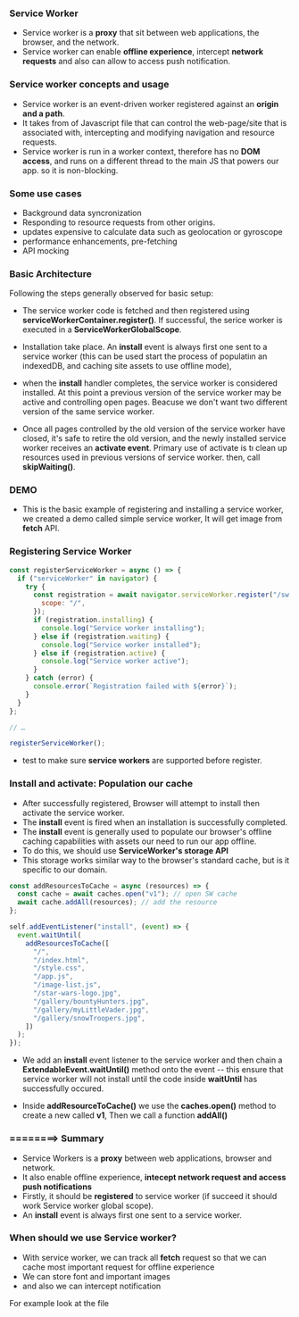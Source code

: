 ### Service Worker

- Service worker is a **proxy** that sit between web applications, the browser, and the network.
- Service worker can enable **offline experience**, intercept **network requests** and also can allow to access push notification.

### Service worker concepts and usage

- Service worker is an event-driven worker registered against an **origin and a path**.
- It takes from of Javascript file that can control the web-page/site that is associated with, intercepting and modifying navigation and resource requests.
- Service worker is run in a worker context, therefore has no **DOM access**, and runs on a different thread to the main JS that powers our app. so it is non-blocking.

### Some use cases

- Background data syncronization
- Responding to resource requests from other origins.
- updates expensive to calculate data such as geolocation or gyroscope
- performance enhancements, pre-fetching
- API mocking

### Basic Architecture

Following the steps generally observed for basic setup:

- The service worker code is fetched and then registered using **serviceWorkerContainer.register()**. If successful, the serice worker is executed in a **ServiceWorkerGlobalScope**.

* Installation take place. An **install** event is always first one sent to a service worker (this can be used start the process of populatiın an indexedDB, and caching site assets to use offline mode),

* when the **install** handler completes, the service worker is considered installed. At this point a previous version of the service worker may be active and controlling open pages. Beacuse we don't want two different version of the same service worker.

* Once all pages controlled by the old version of the service worker have closed, it's safe to retire the old version, and the newly installed service worker receives an **activate event**. Primary use of activate is tı clean up resources used in previous versions of service worker. then, call **skipWaiting()**.

### DEMO

- This is the basic example of registering and installing a service worker, we created a demo called simple service worker, It will get image from **fetch** API.

### Registering Service Worker

```js
const registerServiceWorker = async () => {
  if ("serviceWorker" in navigator) {
    try {
      const registration = await navigator.serviceWorker.register("/sw.js", {
        scope: "/",
      });
      if (registration.installing) {
        console.log("Service worker installing");
      } else if (registration.waiting) {
        console.log("Service worker installed");
      } else if (registration.active) {
        console.log("Service worker active");
      }
    } catch (error) {
      console.error(`Registration failed with ${error}`);
    }
  }
};

// …

registerServiceWorker();
```

- test to make sure **service workers** are supported before register.

### Install and activate: Population our cache

- After successfully registered, Browser will attempt to install then activate the service worker.
- The **install** event is fired when an installation is successfully completed.
- The **install** event is generally used to populate our browser's offline caching capabilities with assets our need to run our app offline.
- To do this, we should use **ServiceWorker's storage API**
- This storage works similar way to the browser's standard cache, but is it specific to our domain.

```js
const addResourcesToCache = async (resources) => {
  const cache = await caches.open("v1"); // open SW cache
  await cache.addAll(resources); // add the resource
};

self.addEventListener("install", (event) => {
  event.waitUntil(
    addResourcesToCache([
      "/",
      "/index.html",
      "/style.css",
      "/app.js",
      "/image-list.js",
      "/star-wars-logo.jpg",
      "/gallery/bountyHunters.jpg",
      "/gallery/myLittleVader.jpg",
      "/gallery/snowTroopers.jpg",
    ])
  );
});
```

- We add an **install** event listener to the service worker and then chain a **ExtendableEvent.waitUntil()** method onto the event -- this ensure that service worker will not install until the code inside **waitUntil** has successfully occured.

- Inside **addResourceToCache()** we use the **caches.open()** method to create a new called **v1**, Then we call a function **addAll()**

### ========> Summary

- Service Workers is a **proxy** between web applications, browser and network.
- It also enable offline experience, **intecept network request and access push notifications**
- Firstly, it should be **registered** to service worker (if succeed it should work Service worker global scope).
- An **install** event is always first one sent to a service worker.

### When should we use Service worker?

- With service worker, we can track all **fetch** request so that we can cache most important request for offline experience
- We can store font and important images
- and also we can intercept notification

For example look at the file
